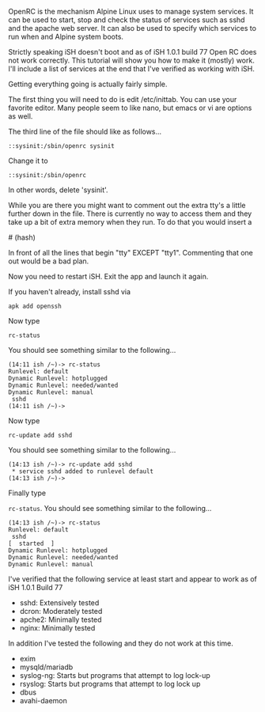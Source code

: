 OpenRC is the mechanism Alpine Linux uses to manage system services.  It can be used to start, stop and check the status of services such as sshd and the apache web server.  It can also be used to specify which services to run when and Alpine system boots.

Strictly speaking iSH doesn't boot and as of iSH 1.0.1 build 77 Open RC does not work correctly.  This tutorial will show you how to make it (mostly) work.  I'll include a list of services at the end that I've verified as working with iSH.

Getting everything going is actually fairly simple.

The first thing you will need to do is edit /etc/inittab.  You can use your favorite editor.  Many people seem to like nano, but emacs or vi are options as well.

The third line of the file should like as follows...
```
::sysinit:/sbin/openrc sysinit
```
Change it to
```
::sysinit:/sbin/openrc
```
In other words, delete 'sysinit'.

While you are there you might want to comment out the extra tty's a little further down in the file.  There is currently no way to access them and they take up a bit of extra memory when they run.  To do that you would insert a 

\# (hash) 

In front of all the lines that begin "tty" EXCEPT "tty1".  Commenting that one out would be a bad plan.

Now you need to restart iSH.  Exit the app and launch it again.

If you haven't already, install sshd via 

```apk add openssh```

Now type

```rc-status ```

You should see something similar to the following...
```
(14:11 ish /~)-> rc-status
Runlevel: default
Dynamic Runlevel: hotplugged
Dynamic Runlevel: needed/wanted
Dynamic Runlevel: manual
 sshd                                                                                                                                                
(14:11 ish /~)-> 
```
Now type

```rc-update add sshd```

You should see something similar to the following...
```
(14:13 ish /~)-> rc-update add sshd
 * service sshd added to runlevel default
(14:13 ish /~)-> 
```
Finally type 

`rc-status`.  You should see something similar to the following...
```
(14:13 ish /~)-> rc-status
Runlevel: default
 sshd                                                                                                                                                [  started  ]
Dynamic Runlevel: hotplugged
Dynamic Runlevel: needed/wanted
Dynamic Runlevel: manual
```
I've verified that the following service at least start and appear to work as of iSH 1.0.1 Build 77

* sshd: Extensively tested
* dcron: Moderately tested
* apche2: Minimally tested
* nginx: Minimally tested

In addition I've tested the following and they do not work at this time.

* exim
* mysqld/mariadb
* syslog-ng: Starts but programs that attempt to log lock-up
* rsyslog: Starts but programs that attempt to log lock up
* dbus
* avahi-daemon

